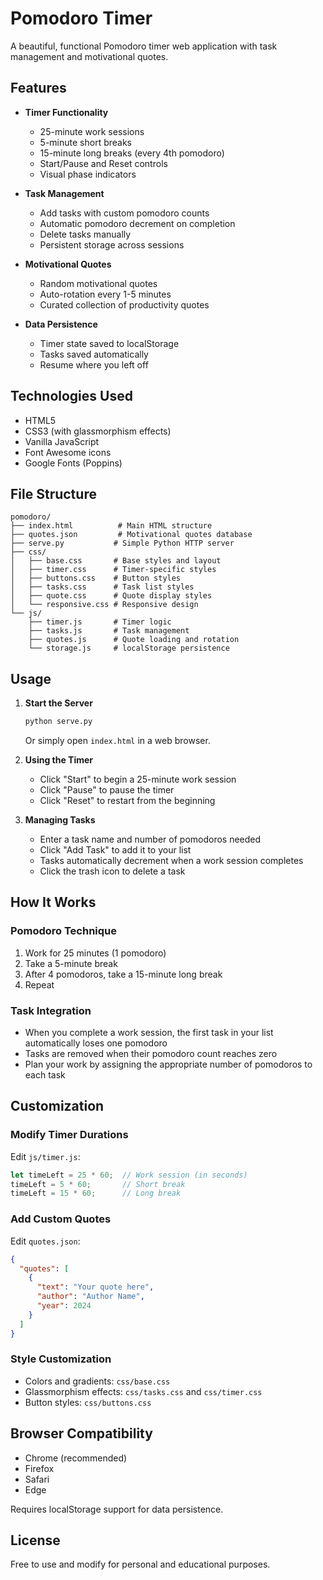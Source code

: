 # Pomodoro Timer

A beautiful, functional Pomodoro timer web application with task management and motivational quotes.

## Features

- **Timer Functionality**
  - 25-minute work sessions
  - 5-minute short breaks
  - 15-minute long breaks (every 4th pomodoro)
  - Start/Pause and Reset controls
  - Visual phase indicators

- **Task Management**
  - Add tasks with custom pomodoro counts
  - Automatic pomodoro decrement on completion
  - Delete tasks manually
  - Persistent storage across sessions

- **Motivational Quotes**
  - Random motivational quotes
  - Auto-rotation every 1-5 minutes
  - Curated collection of productivity quotes

- **Data Persistence**
  - Timer state saved to localStorage
  - Tasks saved automatically
  - Resume where you left off

## Technologies Used

- HTML5
- CSS3 (with glassmorphism effects)
- Vanilla JavaScript
- Font Awesome icons
- Google Fonts (Poppins)

## File Structure

```
pomodoro/
├── index.html          # Main HTML structure
├── quotes.json         # Motivational quotes database
├── serve.py           # Simple Python HTTP server
├── css/
│   ├── base.css       # Base styles and layout
│   ├── timer.css      # Timer-specific styles
│   ├── buttons.css    # Button styles
│   ├── tasks.css      # Task list styles
│   ├── quote.css      # Quote display styles
│   └── responsive.css # Responsive design
└── js/
    ├── timer.js       # Timer logic
    ├── tasks.js       # Task management
    ├── quotes.js      # Quote loading and rotation
    └── storage.js     # localStorage persistence
```

## Usage

1. **Start the Server**
   ```bash
   python serve.py
   ```
   Or simply open `index.html` in a web browser.

2. **Using the Timer**
   - Click "Start" to begin a 25-minute work session
   - Click "Pause" to pause the timer
   - Click "Reset" to restart from the beginning

3. **Managing Tasks**
   - Enter a task name and number of pomodoros needed
   - Click "Add Task" to add it to your list
   - Tasks automatically decrement when a work session completes
   - Click the trash icon to delete a task

## How It Works

### Pomodoro Technique
1. Work for 25 minutes (1 pomodoro)
2. Take a 5-minute break
3. After 4 pomodoros, take a 15-minute long break
4. Repeat

### Task Integration
- When you complete a work session, the first task in your list automatically loses one pomodoro
- Tasks are removed when their pomodoro count reaches zero
- Plan your work by assigning the appropriate number of pomodoros to each task

## Customization

### Modify Timer Durations
Edit `js/timer.js`:
```javascript
let timeLeft = 25 * 60;  // Work session (in seconds)
timeLeft = 5 * 60;       // Short break
timeLeft = 15 * 60;      // Long break
```

### Add Custom Quotes
Edit `quotes.json`:
```json
{
  "quotes": [
    {
      "text": "Your quote here",
      "author": "Author Name",
      "year": 2024
    }
  ]
}
```

### Style Customization
- Colors and gradients: `css/base.css`
- Glassmorphism effects: `css/tasks.css` and `css/timer.css`
- Button styles: `css/buttons.css`

## Browser Compatibility

- Chrome (recommended)
- Firefox
- Safari
- Edge

Requires localStorage support for data persistence.

## License

Free to use and modify for personal and educational purposes.
